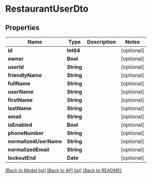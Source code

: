 # RestaurantUserDto

## Properties
Name | Type | Description | Notes
------------ | ------------- | ------------- | -------------
**id** | **Int64** |  | [optional] 
**owner** | **Bool** |  | [optional] 
**userId** | **String** |  | [optional] 
**friendlyName** | **String** |  | [optional] 
**fullName** | **String** |  | [optional] 
**userName** | **String** |  | [optional] 
**firstName** | **String** |  | [optional] 
**lastName** | **String** |  | [optional] 
**email** | **String** |  | [optional] 
**isEnabled** | **Bool** |  | [optional] 
**phoneNumber** | **String** |  | [optional] 
**normalizedUserName** | **String** |  | [optional] 
**normalizedEmail** | **String** |  | [optional] 
**lockoutEnd** | **Date** |  | [optional] 

[[Back to Model list]](../README.md#documentation-for-models) [[Back to API list]](../README.md#documentation-for-api-endpoints) [[Back to README]](../README.md)


